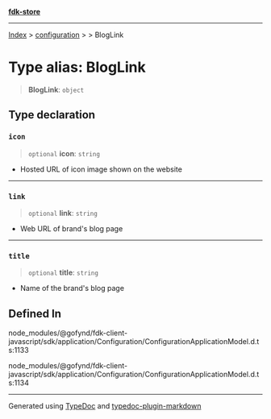 [**fdk-store**](../../../README.md)
***

[Index](../../../API.md) > [configuration](../../README.md) > [<internal>](../README.md) > BlogLink

# Type alias: BlogLink

> **BlogLink**: `object`

## Type declaration

### `icon`

> `optional` **icon**: `string`

- Hosted URL of icon image shown on the website

***

### `link`

> `optional` **link**: `string`

- Web URL of brand's blog page

***

### `title`

> `optional` **title**: `string`

- Name of the brand's blog page

## Defined In

node\_modules/@gofynd/fdk-client-javascript/sdk/application/Configuration/ConfigurationApplicationModel.d.ts:1133

node\_modules/@gofynd/fdk-client-javascript/sdk/application/Configuration/ConfigurationApplicationModel.d.ts:1134

***
Generated using [TypeDoc](https://typedoc.org/) and [typedoc-plugin-markdown](https://www.npmjs.com/package/typedoc-plugin-markdown)
